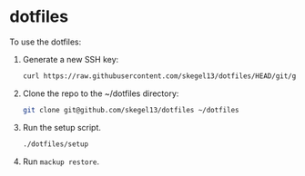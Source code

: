 # dotfiles

To use the dotfiles:

1. Generate a new SSH key:

   ```sh
   curl https://raw.githubusercontent.com/skegel13/dotfiles/HEAD/git/git-ssh | sh -s "<your-email-address>"
   ```

2. Clone the repo to the ~/dotfiles directory:

   ```sh
   git clone git@github.com/skegel13/dotfiles ~/dotfiles
   ```

3. Run the setup script.

   ```sh
   ./dotfiles/setup
   ```

4. Run `mackup restore`.
